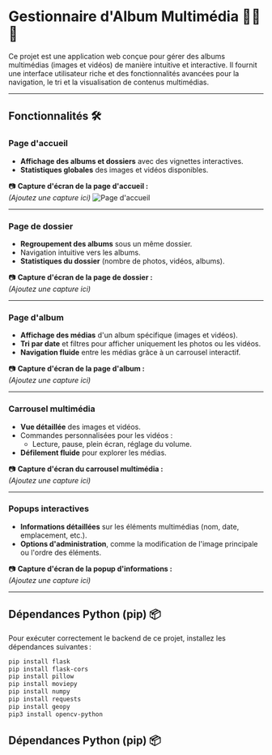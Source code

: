 # Gestionnaire d'Album Multimédia 📂🎥📸

Ce projet est une application web conçue pour gérer des albums multimédias (images et vidéos) de manière intuitive et interactive. Il fournit une interface utilisateur riche et des fonctionnalités avancées pour la navigation, le tri et la visualisation de contenus multimédias.

---

## Fonctionnalités 🛠️

### Page d'accueil
- **Affichage des albums et dossiers** avec des vignettes interactives.
- **Statistiques globales** des images et vidéos disponibles.

📷 **Capture d'écran de la page d'accueil :**  
_(Ajoutez une capture ici)_
![Page d'accueil](images/screenshot-home.png "Capture d'écran de la page d'accueil")

---

### Page de dossier
- **Regroupement des albums** sous un même dossier.
- Navigation intuitive vers les albums.
- **Statistiques du dossier** (nombre de photos, vidéos, albums).

📷 **Capture d'écran de la page de dossier :**  
_(Ajoutez une capture ici)_

---

### Page d'album
- **Affichage des médias** d'un album spécifique (images et vidéos).
- **Tri par date** et filtres pour afficher uniquement les photos ou les vidéos.
- **Navigation fluide** entre les médias grâce à un carrousel interactif.

📷 **Capture d'écran de la page d'album :**  
_(Ajoutez une capture ici)_

---

### Carrousel multimédia
- **Vue détaillée** des images et vidéos.
- Commandes personnalisées pour les vidéos :
  - Lecture, pause, plein écran, réglage du volume.
- **Défilement fluide** pour explorer les médias.

📷 **Capture d'écran du carrousel multimédia :**  
_(Ajoutez une capture ici)_

---

### Popups interactives
- **Informations détaillées** sur les éléments multimédias (nom, date, emplacement, etc.).
- **Options d'administration**, comme la modification de l'image principale ou l'ordre des éléments.

📷 **Capture d'écran de la popup d'informations :**  
_(Ajoutez une capture ici)_

---

## Dépendances Python (pip) 📦

Pour exécuter correctement le backend de ce projet, installez les dépendances suivantes :

```bash
pip install flask
pip install flask-cors
pip install pillow
pip install moviepy
pip install numpy
pip install requests
pip install geopy
pip3 install opencv-python
```

## Dépendances Python (pip) 📦



